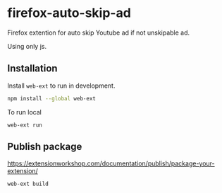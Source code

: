 # firefox-auto-skip-ad

Firefox extention for auto skip Youtube ad if not unskipable ad.

Using only js.

## Installation

Install `web-ext` to run in development.

```bash
npm install --global web-ext
```

To run local
```
web-ext run
```

## Publish package

https://extensionworkshop.com/documentation/publish/package-your-extension/
```
web-ext build
```